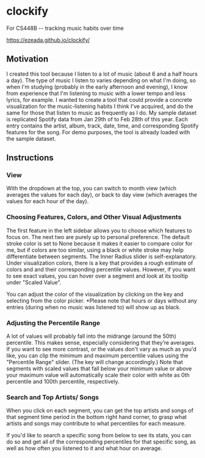 # clockify
For CS448B -- tracking music habits over time

https://ezeada.github.io/clockify/

## Motivation
I created this tool because I listen to a lot of music (about 6 and a half hours a day). The type of music I listen to varies depending on what I'm doing, so when I'm studying (probably in the early afternoon and evening), I know from experience that I'm listening to music with a lower tempo and less lyrics, for example. I wanted to create a tool that could provide a concrete visualization for the music-listening habits I think I've acquired, and do the same for those that listen to music as frequently as I do. My sample dataset is replicated Spotify data from Jan 29th of to Feb 28th of this year. Each entry contains the artist, album, track, date, time, and corresponding Spotify features for the song. For demo purposes, the tool is already loaded with the sample dataset. 

## Instructions

### View
With the dropdown at the top, you can switch to month view (which averages the values for each day), or back to day view (which averages the values for each hour of the day). 

### Choosing Features, Colors, and Other Visual Adjustments 
The first feature in the left sidebar allows you to choose which features to focus on. 
The next two are purely up to personal preference. The default stroke color is set to None because it makes it easier to compare color for me, but if colors are too similar, using a black or white stroke may help differentiate between segments. The Inner Radius slider is self-explanatory.
Under visualization colors, there is a key that provides a rough estimate of colors and and their corresponding percentile values. However, if you want to see exact values, you can hover over a segment and look at its tooltip under "Scaled Value".

You can adjust the color of the visualization by clicking on the key and selecting from the color picker. *Please note that hours or days without any entries (during when no music was listened to) will show up as black.

### Adjusting the Percentile Range
A lot of values will probably fall into the midrange (around the 50th) percentile. This makes sense, especially considering that they’re averages. If you want to see more contrast, or the values don't vary as much as you'd like, you can clip the minimum and maximum percentile values using the "Percentile Range" slider. (The key will change accordingly.) Note that segments with scaled values that fall below your minimum value or above your maximum value will automatically scale their color with white as 0th percentile and 100th percentile, respectively.

### Search and Top Artists/ Songs
When you click on each segment, you can get the top artists and songs of that segment time period in the bottom right hand corner, to grasp what artists and songs may contribute to what percentiles for each measure. 

If you'd like to search a specific song from below to see its stats, you can do so and get all of the corresponding percentiles for that specific song, as well as how often you listened to it and what hour on average. 
